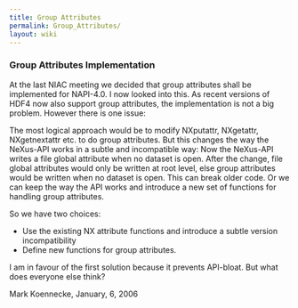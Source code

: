 ```yaml
---
title: Group Attributes
permalink: Group_Attributes/
layout: wiki
---
```


### Group Attributes Implementation

At the last NIAC meeting we decided that group attributes shall be
implemented for NAPI-4.0. I now looked into this. As recent versions of
HDF4 now also support group attributes, the implementation is not a big
problem. However there is one issue:

The most logical approach would be to modify NXputattr, NXgetattr,
NXgetnextattr etc. to do group attributes. But this changes the way the
NeXus-API works in a subtle and incompatible way: Now the NeXus-API
writes a file global attribute when no dataset is open. After the
change, file global attributes would only be written at root level, else
group attributes would be written when no dataset is open. This can
break older code. Or we can keep the way the API works and introduce a
new set of functions for handling group attributes.

So we have two choices:

-   Use the existing NX attribute functions and introduce a subtle
    version incompatibility
-   Define new functions for group attributes.

I am in favour of the first solution because it prevents API-bloat. But
what does everyone else think?

Mark Koennecke, January, 6, 2006
